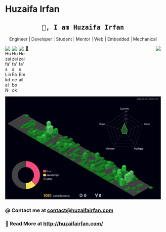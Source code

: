 
# Huzaifa Irfan


<h2 align='center'><samp><strong>👋, I am Huzaifa Irfan</strong></samp></h2>
<p align='center'>Engineer | Developer | Student | Mentor | Web | Embedded | Mechanical</p>

<img align="right" src="https://profile-counter.glitch.me/huzaifairfan/count.svg" />
<a href="https://www.linkedin.com/in/huzaifairfan/">
  <img align="left" alt="Huzaifa's LinkdeIN" width="22px" src="https://cdn.jsdelivr.net/npm/simple-icons@v3/icons/linkedin.svg" />
</a>
<a href="https://www.facebook.com/huzaifairfan2001/">
  <img align="left" alt="Huzaifa's Facebook" width="22px" src="https://cdn.jsdelivr.net/npm/simple-icons@v3/icons/facebook.svg" />
</a>
<a href="mailto:contact@huzaifairfan.com">
  <img align="left" alt="Huzaifa's Email" width="22px" src="https://cdn.jsdelivr.net/npm/simple-icons@v3/icons/gmail.svg" />
</a>
<a href="http://huzaifairfan.com/">🔗</a>
 <br /><br />
 


 <br /><br />
<br /><br />
<br /><br />



![](./profile-3d-contrib/profile-night-green.svg)

### @ Contact me at <a href="mailto:contact@huzaifairfan.com">contact@huzaifairfan.com</a>
 
 
### 🔗 Read More at http://huzaifairfan.com/



